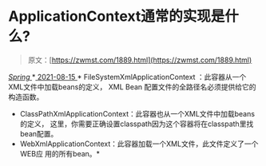 <!--yml
category: 未分类
date: 0001-01-01 00:00:00
-->

# ApplicationContext通常的实现是什么?

> 原文：[https://zwmst.com/1889.html](https://zwmst.com/1889.html)

   [ *Spring* ](https://zwmst.com/spring)*[ <time datetime="2021-08-15T16:45:50+08:00"> 2021-08-15 </time> ](https://zwmst.com/1889.html)  *   FileSystemXmlApplicationContext ：此容器从一个XML文件中加载beans的定义， XML Bean 配置文件的全路径名必须提供给它的构造函数。
*   ClassPathXmlApplicationContext：此容器也从一个XML文件中加载beans的定义， 这里，你需要正确设置classpath因为这个容器将在classpath里找bean配置。
*   WebXmlApplicationContext：此容器加载一个XML文件，此文件定义了一个WEB应 用的所有bean。*